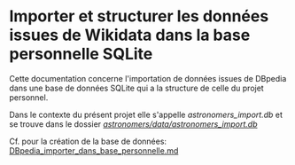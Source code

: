 # Importer et structurer les données issues de Wikidata dans la base personnelle SQLite

Cette documentation concerne l'importation de données issues de DBpedia dans une base de données SQLite qui a la structure de celle du projet personnel.

Dans le contexte du présent projet elle s'appelle _astronomers_import.db_ et se trouve dans le dossier [_astronomers/data/astronomers_import.db_](https://github.com/Sciences-historiques-numeriques/astronomers/tree/main/data)

Cf. pour la création de la base de données: [DBpedia_importer_dans_base_personnelle.md](DBpedia_importer_dans_base_personnelle.md)



